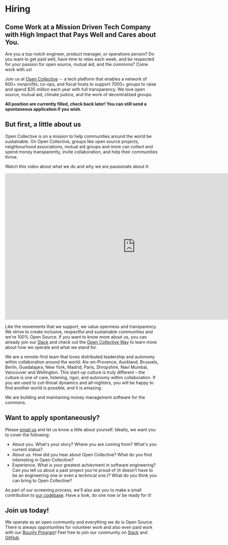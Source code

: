 # Hiring

## Come Work at a Mission Driven Tech Company with High Impact that Pays Well and Cares about You.

Are you a top-notch engineer, product manager, or operations person? Do you want to get paid well, have time to relax each week, and be respected for your passion for open source, mutual aid, and the commons? Come work with us!

<!--include photo!-->

Join us at [Open Collective](https://opencollective.com/e2c) -- a tech platform that enables a network of 600+ nonprofits, co-ops, and fiscal hosts to support 7000+ groups to raise and spend $35 million each year with full transparency. We love open source, mutual aid, climate justice, and the work of decentralized groups.

<strong>All position are currently filled, check back later! You can still send a spontaneous application if you wish.</strong>

## But first, a little about us

Open Collective is on a mission to help communities around the world be sustainable. On Open Collective, groups like open source projects, neighbourhood associations, mutual aid groups and more can collect and spend money transparently, invite collaboration, and help their communities thrive.

Watch this video about what we do and why we are passionate about it:

<iframe src="https://www.youtube.com/embed/bbtQcW4E_RU?start=39" title="YouTube video player" frameborder="0" allow="accelerometer; autoplay; clipboard-write; encrypted-media; gyroscope; picture-in-picture" allowfullscreen width="854" height="480" frameborder="0"></iframe>

Like the movements that we support, we value openness and transparency. We strive to create inclusive, respectful and sustainable communities and we're 100% Open Source. If you want to know more about us, you can already join our [Slack](https://slack.opencollective.com) and check out the [Open Collective Way](https://docs.opencollective.com/help/about/the-open-collective-way) to learn more about how we operate and what we stand for.

We are a remote-first team that loves distributed leadership and autonomy within collaboration around the world: Aix-en-Provence, Auckland, Brussels, Berlin, Guadalajara, New York, Madrid, Paris, Shropshire, Navi Mumbai, Vancouver and Wellington. This start-up culture is truly different – the culture is one of care, listening, rigor, and autonomy within collaboration. If you are used to cut-throat dynamics and all-nighters, you will be happy to find another world is possible, and it is amazing.

We are building and maintaining money management software for the commons.

## Want to apply spontaneously?

Please [email us](mailto:info@opencollective.com) and let us know a little about yourself. Ideally, we want you to cover the following:

- About you. What's your story? Where you are coming from? What's you current status?
- About us. How did you hear about Open Collective? What do you find interesting in Open Collective?
- Experience. What is your greatest achievment in software engineering? Can you tell us about a past project you're proud of (it doesn’t have to be an engineering one or even a technical one.)? What do you think you can bring to Open Collective?

As part of our screening process, we'll also ask you to make a small contribution to [our codebase](https://github.com/opencollective). Have a look, do one now or be ready for it!

## Join us today!

We operate as an open community and everything we do is Open Source. There is always opportunities for volunteer work and also even paid work with our [Bounty Program](https://docs.opencollective.com/help/contributing/development/bounties)! Feel free to join our community on [Slack](https://slack.opencollective.com) and [GitHub](https://github.com/opencollective).
